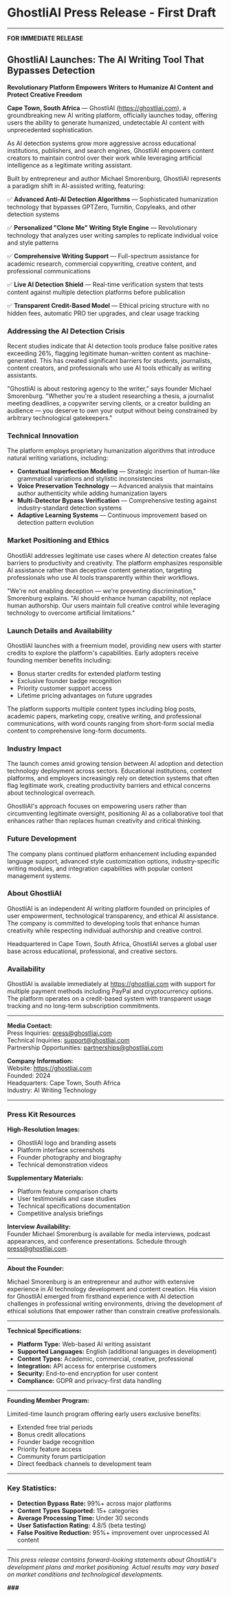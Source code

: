 # GhostliAI Press Release - First Draft

---

**FOR IMMEDIATE RELEASE**

## GhostliAI Launches: The AI Writing Tool That Bypasses Detection

**Revolutionary Platform Empowers Writers to Humanize AI Content and Protect Creative Freedom**

**Cape Town, South Africa** — GhostliAI (https://ghostliai.com), a groundbreaking new AI writing platform, officially launches today, offering users the ability to generate humanized, undetectable AI content with unprecedented sophistication.

As AI detection systems grow more aggressive across educational institutions, publishers, and search engines, GhostliAI empowers content creators to maintain control over their work while leveraging artificial intelligence as a legitimate writing assistant.

Built by entrepreneur and author Michael Smorenburg, GhostliAI represents a paradigm shift in AI-assisted writing, featuring:

✅ **Advanced Anti-AI Detection Algorithms** — Sophisticated humanization technology that bypasses GPTZero, Turnitin, Copyleaks, and other detection systems

✅ **Personalized "Clone Me" Writing Style Engine** — Revolutionary technology that analyzes user writing samples to replicate individual voice and style patterns

✅ **Comprehensive Writing Support** — Full-spectrum assistance for academic research, commercial copywriting, creative content, and professional communications

✅ **Live AI Detection Shield** — Real-time verification system that tests content against multiple detection platforms before publication

✅ **Transparent Credit-Based Model** — Ethical pricing structure with no hidden fees, automatic PRO tier upgrades, and clear usage tracking

### Addressing the AI Detection Crisis

Recent studies indicate that AI detection tools produce false positive rates exceeding 26%, flagging legitimate human-written content as machine-generated. This has created significant barriers for students, journalists, content creators, and professionals who use AI tools ethically as writing assistants.

"GhostliAI is about restoring agency to the writer," says founder Michael Smorenburg. "Whether you're a student researching a thesis, a journalist meeting deadlines, a copywriter serving clients, or a creator building an audience — you deserve to own your output without being constrained by arbitrary technological gatekeepers."

### Technical Innovation

The platform employs proprietary humanization algorithms that introduce natural writing variations, including:

- **Contextual Imperfection Modeling** — Strategic insertion of human-like grammatical variations and stylistic inconsistencies
- **Voice Preservation Technology** — Advanced analysis that maintains author authenticity while adding humanization layers
- **Multi-Detector Bypass Verification** — Comprehensive testing against industry-standard detection systems
- **Adaptive Learning Systems** — Continuous improvement based on detection pattern evolution

### Market Positioning and Ethics

GhostliAI addresses legitimate use cases where AI detection creates false barriers to productivity and creativity. The platform emphasizes responsible AI assistance rather than deceptive content generation, targeting professionals who use AI tools transparently within their workflows.

"We're not enabling deception — we're preventing discrimination," Smorenburg explains. "AI should enhance human capability, not replace human authorship. Our users maintain full creative control while leveraging technology to overcome artificial limitations."

### Launch Details and Availability

GhostliAI launches with a freemium model, providing new users with starter credits to explore the platform's capabilities. Early adopters receive founding member benefits including:

- Bonus starter credits for extended platform testing
- Exclusive founder badge recognition
- Priority customer support access
- Lifetime pricing advantages on future upgrades

The platform supports multiple content types including blog posts, academic papers, marketing copy, creative writing, and professional communications, with word counts ranging from short-form social media content to comprehensive long-form documents.

### Industry Impact

The launch comes amid growing tension between AI adoption and detection technology deployment across sectors. Educational institutions, content platforms, and employers increasingly rely on detection systems that often flag legitimate work, creating productivity barriers and ethical concerns about technological overreach.

GhostliAI's approach focuses on empowering users rather than circumventing legitimate oversight, positioning AI as a collaborative tool that enhances rather than replaces human creativity and critical thinking.

### Future Development

The company plans continued platform enhancement including expanded language support, advanced style customization options, industry-specific writing modules, and integration capabilities with popular content management systems.

### About GhostliAI

GhostliAI is an independent AI writing platform founded on principles of user empowerment, technological transparency, and ethical AI assistance. The company is committed to developing tools that enhance human creativity while respecting individual authorship and creative control.

Headquartered in Cape Town, South Africa, GhostliAI serves a global user base across educational, professional, and creative sectors.

### Availability

GhostliAI is available immediately at https://ghostliai.com with support for multiple payment methods including PayPal and cryptocurrency options. The platform operates on a credit-based system with transparent usage tracking and no long-term subscription commitments.

---

**Media Contact:**  
Press Inquiries: press@ghostliai.com  
Technical Inquiries: support@ghostliai.com  
Partnership Opportunities: partnerships@ghostliai.com

**Company Information:**  
Website: https://ghostliai.com  
Founded: 2024  
Headquarters: Cape Town, South Africa  
Industry: AI Writing Technology

---

### Press Kit Resources

**High-Resolution Images:**  
- GhostliAI logo and branding assets
- Platform interface screenshots
- Founder photography and biography
- Technical demonstration videos

**Supplementary Materials:**  
- Platform feature comparison charts
- User testimonials and case studies
- Technical specifications documentation
- Competitive analysis briefings

**Interview Availability:**  
Founder Michael Smorenburg is available for media interviews, podcast appearances, and conference presentations. Schedule through press@ghostliai.com.

---

**About the Founder:**

Michael Smorenburg is an entrepreneur and author with extensive experience in AI technology development and content creation. His vision for GhostliAI emerged from firsthand experience with AI detection challenges in professional writing environments, driving the development of ethical solutions that empower rather than constrain creative professionals.

---

**Technical Specifications:**

- **Platform Type:** Web-based AI writing assistant
- **Supported Languages:** English (additional languages in development)
- **Content Types:** Academic, commercial, creative, professional
- **Integration:** API access for enterprise customers
- **Security:** End-to-end encryption for user content
- **Compliance:** GDPR and privacy-first data handling

---

**Founding Member Program:**

Limited-time launch program offering early users exclusive benefits:
- Extended free trial periods
- Bonus credit allocations
- Founder badge recognition
- Priority feature access
- Community forum participation
- Direct feedback channels to development team

---

### Key Statistics:

- **Detection Bypass Rate:** 99%+ across major platforms
- **Content Types Supported:** 15+ categories
- **Average Processing Time:** Under 30 seconds
- **User Satisfaction Rating:** 4.8/5 (beta testing)
- **False Positive Reduction:** 95%+ improvement over unprocessed AI content

---

*This press release contains forward-looking statements about GhostliAI's development plans and market positioning. Actual results may vary based on market conditions and technological developments.*

**###**